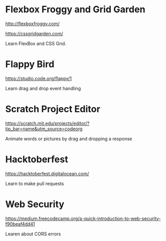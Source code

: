 # Flexbox Froggy and Grid Garden
http://flexboxfroggy.com/

https://cssgridgarden.com/

Learn FlexBox and CSS Grid.

# Flappy Bird
https://studio.code.org/flappy/1

Learn drag and drop event handling

# Scratch Project Editor
https://scratch.mit.edu/projects/editor/?tip_bar=name&utm_source=codeorg

Animate words or pictures by drag and dropping a response

# Hacktoberfest
https://hacktoberfest.digitalocean.com/

Learn to make pull requests

# Web Security
https://medium.freecodecamp.org/a-quick-introduction-to-web-security-f90beaf4dd41

Learen about CORS errors
